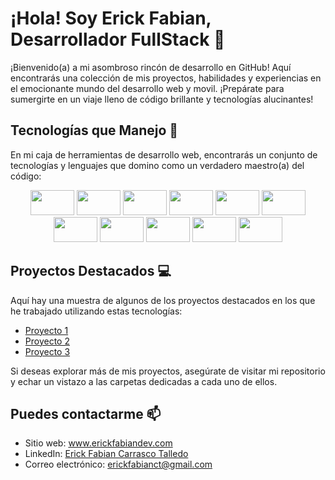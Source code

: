 <!DOCTYPE html>
<html lang="es">
<head>
  <meta charset="UTF-8">
  <meta name="viewport" content="width=device-width, initial-scale=1.0">
          
 </head>
<body>
  <h1>¡Hola! Soy Erick Fabian, Desarrollador FullStack 👋</h1>

  <p>¡Bienvenido(a) a mi asombroso rincón de desarrollo en GitHub! Aquí encontrarás una colección de mis proyectos, habilidades y experiencias en el emocionante mundo del desarrollo web y movil. ¡Prepárate para sumergirte en un viaje lleno de código brillante y tecnologías alucinantes!</p>

  <h2>Tecnologías que Manejo 🚀</h2>

  <p>En mi caja de herramientas de desarrollo web, encontrarás un conjunto de tecnologías y lenguajes que domino como un verdadero maestro(a) del código:</p>

  <div align="center">
    <img src="https://cdn.jsdelivr.net/gh/devicons/devicon/icons/css3/css3-original-wordmark.svg" height="40" width="70" />
    <img src="https://cdn.jsdelivr.net/gh/devicons/devicon/icons/html5/html5-original-wordmark.svg" height="40" width="70"/>
    <img src="https://cdn.jsdelivr.net/gh/devicons/devicon/icons/javascript/javascript-plain.svg" height="40" width="70"/>
    <img src="https://cdn.jsdelivr.net/gh/devicons/devicon/icons/react/react-original-wordmark.svg" height="40" width="70"/>
    <img src="https://cdn.jsdelivr.net/gh/devicons/devicon/icons/docker/docker-plain-wordmark.svg" height="40" width="70"/>
    <img src="https://cdn.jsdelivr.net/gh/devicons/devicon/icons/nodejs/nodejs-plain-wordmark.svg" height="40" width="70" />
    <img src="https://cdn.jsdelivr.net/gh/devicons/devicon/icons/mysql/mysql-original-wordmark.svg" height="40" width="70" />
    <img src="https://cdn.jsdelivr.net/gh/devicons/devicon/icons/graphql/graphql-plain-wordmark.svg" height="40" width="70" />
    <img src="https://cdn.jsdelivr.net/gh/devicons/devicon/icons/mongodb/mongodb-original-wordmark.svg" height="40" width="70" />    
    <img src="https://cdn.jsdelivr.net/gh/devicons/devicon/icons/git/git-plain-wordmark.svg" height="40" width="70" />
    <img src="https://cdn.jsdelivr.net/gh/devicons/devicon/icons/android/android-original-wordmark.svg" height="40" width="70" />
  </div>

  <h2>Proyectos Destacados 💻</h2>

  <p>Aquí hay una muestra de algunos de los proyectos destacados en los que he trabajado utilizando estas tecnologías:</p>

  <ul>
    <li><a href="#">Proyecto 1</a></li>
    <li><a href="#">Proyecto 2</a></li>
    <li><a href="#">Proyecto 3</a></li>
  </ul>

  <p>Si deseas explorar más de mis proyectos, asegúrate de visitar mi repositorio y echar un vistazo a las carpetas dedicadas a cada uno de ellos.</p>

  <h2>Puedes contactarme 📫</h2>

  <ul>
    <li>Sitio web: <a href="https://www.erickfabiandev.com">www.erickfabiandev.com</a></li>
    <li>LinkedIn: <a href="https://www.linkedin.com/in/erickfabiandev/">Erick Fabian Carrasco Talledo</a></li>
    <li>Correo electrónico: <a href="mailto:erickfabianct@gmail.com">erickfabianct@gmail.com</a></li>
  </ul>

</body>
</html>
